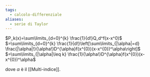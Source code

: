 ```yaml
---
tags:
  - calcolo-differenziale
aliases:
  - serie di Taylor
---
```

$P_k(x)=\sum\limits_{d=0}^{k} \frac{1}{d!}Q_d^f(x-x^0)$
$=\sum\limits_{d=0}^{k} \frac{1}{d!}\left[\sum\limits_{|\alpha|=d} \frac{|\alpha|!}{\alpha!}D^{\alpha}f(x^{0})(x-x^{0})^\alpha\right]$
$=\sum\limits_{|\alpha|\leq k} \frac{1}{\alpha!}D^{\alpha}f(x^{0})(x-x^{0})^\alpha$

dove $\alpha$ è il [[Multi-indice]].